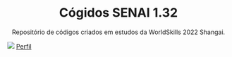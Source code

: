 <h1 align="center">Cógidos SENAI 1.32</h1>
<p align="center">Repositório de códigos criados em estudos da WorldSkills 2022 Shangai.</p>

<img src="https://img.shields.io/badge/perfil-linkedin-blue"/>
    <a href="https://www.linkedin.com/in/gabriel-silva-de-oliveira-847254169/">Perfil</a>